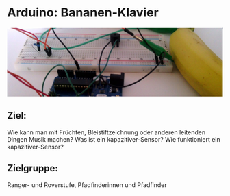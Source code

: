 # Arduino: Bananen-Klavier

![](/images/bananapiano_Beitragsbild-1102x350.jpg)

## Ziel:
Wie kann man mit Früchten, Bleistiftzeichnung oder anderen leitenden Dingen Musik machen?
Was ist ein kapazitiver-Sensor? Wie funktioniert ein kapazitiver-Sensor?

## Zielgruppe:
Ranger- und Roverstufe, Pfadfinderinnen und Pfadfinder


<!--http://dev-blog.vcp.de/bananen-klavier/-->
